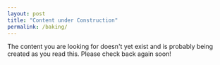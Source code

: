 ```yaml
---
layout: post
title: "Content under Construction"
permalink: /baking/
---
```


The content you are looking for doesn't yet exist and is probably being created as you read this. Please check back again soon!

